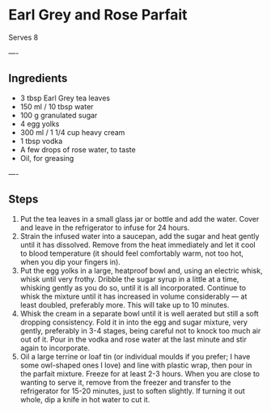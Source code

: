 # Earl Grey and Rose Parfait

Serves 8

—-

## Ingredients

* 3 tbsp Earl Grey tea leaves
* 150 ml / 10 tbsp water
* 100 g granulated sugar
* 4 egg yolks
* 300 ml / 1 1/4 cup heavy cream
* 1 tbsp vodka
* A few drops of rose water, to taste
* Oil, for greasing

—-

## Steps

1.  Put the tea leaves in a small glass jar or bottle and add the water. Cover and leave in the refrigerator to infuse for 24 hours.
2.  Strain the infused water into a saucepan, add the sugar and heat gently until it has dissolved. Remove from the heat immediately and let it cool to blood temperature (it should feel comfortably warm, not too hot, when you dip your fingers in).
3.  Put the egg yolks in a large, heatproof bowl and, using an electric whisk, whisk until very frothy. Dribble the sugar syrup in a little at a time, whisking gently as you do so, until it is all incorporated. Continue to whisk the mixture until it has increased in volume considerably — at least doubled, preferably more. This will take up to 10 minutes.
4.  Whisk the cream in a separate bowl until it is well aerated but still a soft dropping consistency. Fold it in into the egg and sugar mixture, very gently, preferably in 3-4 stages, being careful not to knock too much air out of it. Pour in the vodka and rose water at the last minute and stir again to incorporate.
5.  Oil a large terrine or loaf tin (or individual moulds if you prefer; I have some owl-shaped ones I love) and line with plastic wrap, then pour in the parfait mixture. Freeze for at least 2-3 hours. When you are close to wanting to serve it, remove from the freezer and transfer to the refrigerator for 15-20 minutes, just to soften slightly. If turning it out whole, dip a knife in hot water to cut it.